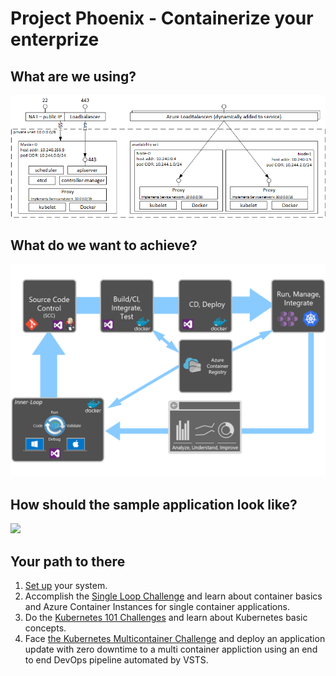 
# Project Phoenix - Containerize your enterprize

## What are we using?
![](/img/kubernetes.png)

## What do we want to achieve?

![](/img/kubernetes_on_azure.png)

## How should the sample application look like?
![](/img/multicalculatorarch.png)

## Your path to there
1. [Set up](challenges.0.md) your system.
1. Accomplish the [Single Loop Challenge](challenges.1.md) and learn about container basics and Azure Container Instances for single container applications.
1. Do the [Kubernetes 101 Challenges](challenges.2.md) and learn about Kubernetes basic concepts.
1. Face [the Kubernetes Multicontainer Challenge](challenges.3.md) and deploy an application update with zero downtime to a multi container appliction using an end to end DevOps pipeline automated by VSTS.
